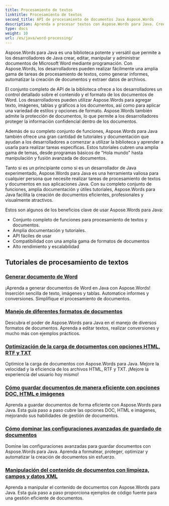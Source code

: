 ```yaml
---
title: Procesamiento de textos
linktitle: Procesamiento de textos
second_title: API de procesamiento de documentos Java Aspose.Words
description: Aprenda a procesar textos con Aspose.Words para Java. Cree, edite y manipule documentos mediante programación. Mejore sus habilidades de procesamiento de documentos hoy mismo.
type: docs
weight: 10
url: /es/java/word-processing/
---
```


Aspose.Words para Java es una biblioteca potente y versátil que permite a los desarrolladores de Java crear, editar, manipular y administrar documentos de Microsoft Word mediante programación. Con Aspose.Words, los desarrolladores pueden realizar fácilmente una amplia gama de tareas de procesamiento de textos, como generar informes, automatizar la creación de documentos y extraer datos de archivos.

El conjunto completo de API de la biblioteca ofrece a los desarrolladores un control detallado sobre el contenido y el formato de los documentos de Word. Los desarrolladores pueden utilizar Aspose.Words para agregar texto, imágenes, tablas y gráficos a los documentos, así como para aplicar una variedad de estilos y opciones de formato. Aspose.Words también admite la protección de documentos, lo que permite a los desarrolladores proteger la información confidencial dentro de los documentos.

Además de su completo conjunto de funciones, Aspose.Words para Java también ofrece una gran cantidad de tutoriales y documentación que ayudan a los desarrolladores a comenzar a utilizar la biblioteca y aprender a usarla para realizar tareas específicas. Estos tutoriales cubren una amplia gama de temas, desde programas básicos de "Hola mundo" hasta manipulación y fusión avanzada de documentos.

Tanto si es un principiante como si es un desarrollador de Java experimentado, Aspose.Words para Java es una herramienta valiosa para cualquier persona que necesite realizar tareas de procesamiento de textos y documentos en sus aplicaciones Java. Con su completo conjunto de funciones, amplia documentación y útiles tutoriales, Aspose.Words para Java facilita la creación de documentos eficientes, profesionales y visualmente atractivos.

Estos son algunos de los beneficios clave de usar Aspose.Words para Java:

* Conjunto completo de funciones para procesamiento de textos y documentos.
* Amplia documentación y tutoriales.
* API fáciles de usar
* Compatibilidad con una amplia gama de formatos de documentos
* Alto rendimiento y escalabilidad

## Tutoriales de procesamiento de textos

### [Generar documento de Word](./generate-word-document/)

¡Aprenda a generar documentos de Word en Java con Aspose.Words! Inserción sencilla de texto, imágenes y tablas. Automatice informes y conversiones. Simplifique el procesamiento de documentos.
### [Manejo de diferentes formatos de documentos](./handling-different-document-formats/)
Descubra el poder de Aspose.Words para Java en el manejo de diversos formatos de documentos. Aprenda a editar textos, realizar conversiones y mucho más con ejemplos prácticos.
### [Optimización de la carga de documentos con opciones HTML, RTF y TXT](./optimizing-document-loading-options/)
Optimice la carga de documentos con Aspose.Words para Java. Mejore la velocidad y la eficiencia de los archivos HTML, RTF y TXT. ¡Mejore la experiencia del usuario hoy mismo!
### [Cómo guardar documentos de manera eficiente con opciones DOC, HTML e imágenes](./efficient-document-saving-options/)
Aprenda a guardar documentos de forma eficiente con Aspose.Words para Java. Esta guía paso a paso cubre las opciones DOC, HTML e imágenes, mejorando sus habilidades de gestión de documentos.
### [Cómo dominar las configuraciones avanzadas de guardado de documentos](./mastering-advanced-save-settings/)
Domine las configuraciones avanzadas para guardar documentos con Aspose.Words para Java. Aprenda a formatear, proteger, optimizar y automatizar la creación de documentos sin esfuerzo.
### [Manipulación del contenido de documentos con limpieza, campos y datos XML](./manipulating-document-content/)
Aprenda a manipular el contenido de documentos con Aspose.Words para Java. Esta guía paso a paso proporciona ejemplos de código fuente para una gestión eficiente de documentos.